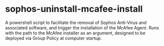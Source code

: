 # sophos-uninstall-mcafee-install
A powershell script to facilitate the removal of Sophos Anti-Virus and associated software, and trigger the installation of the McAfee Agent. Runs with the path to the McAfee installer as an argument, designed to be deployed via Group Policy at computer startup.

